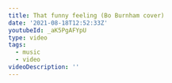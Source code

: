 ```yaml
---
title: That funny feeling (Bo Burnham cover)
date: '2021-08-18T12:52:33Z'
youtubeId: _aK5PgAFYpU
type: video
tags:
  - music
  - video
videoDescription: ''
---
```


